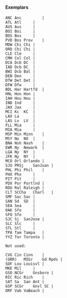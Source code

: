 
#### Exemplars

	ANC	Anc	        |
	ATL	Atl		|
	AUS	Aus		|
	BOI	Boi		|
	BOS	Bos		|
	PVD	Bos	Prov	|
	MDW	Chi	Chi	|
	ORD	Chi	Chi	|
	CLE	Cle		|
	CMH	Col	Col	|
	DCA	Dcb	DC	|
	IAD	Dcb	DC	|
	BWI	Dcb	Bal	|
	DEN	Den		|
	DTW	Det	Det	|
	DFW	Dfw		|
	BDL	Har	Hartfd	|
	HNL	Hon	Hon	|
	IAH	Hou	Hou	|
	IND	Ind		|
	JAX	Jax		|
	MCI	Kc	KC	|
	LAX	La		|
	LAS	Lv	LV	|
	FLL	Mia		|
	MIA	Mia		|
	MSP	Min	Minn	|
	MSY	No	NO	|
	BNA	Nsh	Nash	|
	EWR	Ny	Newark	|
	LGA	Ny	NY	|
	JFK	Ny	NY	|
	MCO	Orl	Orlando	|
	SJU	PRSj	SanJuan	|
	PHL	Phi	Phil	|
	PHX	Phx		|
	PIT	Pit		|
	PDX	Por	Portlnd	|
	RDU	Ral	Raleigh	|
	CLT	SCCha	Charl	|
	SMF	Sac	Sac	|
	SAN	Sd	SD	|
	SEA	Sea		|
	OAK	Sfo		|
	SFO	Sfo		|
	SJC	Sj	SanJose	|
	SLC	Slc		|
	STL	Stl		|
	TPA	Tam	Tampa	|
	YYZ	Tor	Toronto	|

	Not used:

	CVG	Cin	Cinn	|
	(GRR)	MIGr	Gd Rpds	|
	SDF	Lou	Louisvl	|
	MKE	Mil		|
	GSO	NCGr	Gnsboro	|
	RIC	Ric	Rich	|
	SAT	Sa	San Ant	|
	GSP	SCGr	Gnvl SC	|
	ORF	Vab	VaBeach	|
